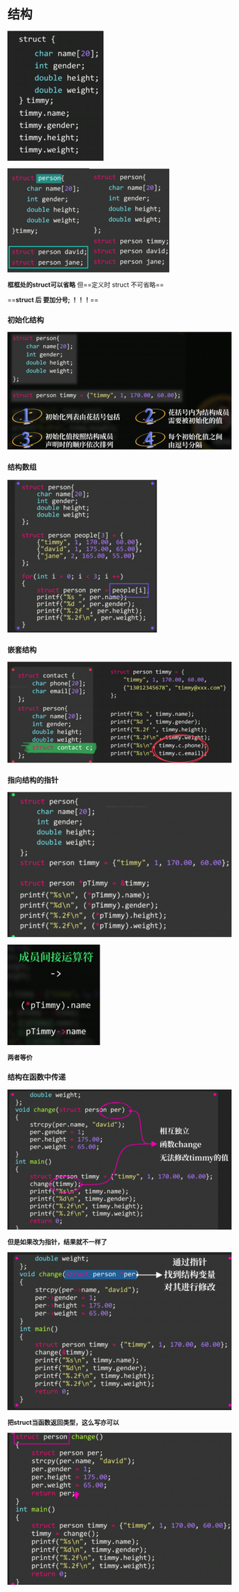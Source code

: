 # 结构

<img src="images/image-20221208203035051.png" alt="image-20221208203035051" style="zoom:67%;" />

​                      <img src="images/image-20221208203042967.png" alt="image-20221208203042967" style="zoom:67%;" /><img src="images/image-20221208203049340.png" alt="image-20221208203049340" style="zoom:67%;" />   

**框框处的struct可以省略**  但==定义时 struct 不可省略==

==**struct 后 要加分号;  ！！！**==

### 初始化结构

![image-20221208203109084](images/image-20221208203109084.png)

### 结构数组

<img src="images/image-20221208203114321.png" alt="image-20221208203114321" style="zoom:67%;" />

### 嵌套结构

![image-20221208203120596](images/image-20221208203120596.png)

### 指向结构的指针

![image-20221208203125974](images/image-20221208203125974.png)

<img src="images/image-20221208203130310.png" alt="image-20221208203130310" style="zoom:67%;" />

**两者等价**

### 结构在函数中传递

![image-20221208203137030](images/image-20221208203137030.png)

**但是如果改为指针，结果就不一样了**

![image-20221208203142430](images/image-20221208203142430.png)

**把struct当函数返回类型，这么写亦可以**

![image-20221208203151209](images/image-20221208203151209.png)
